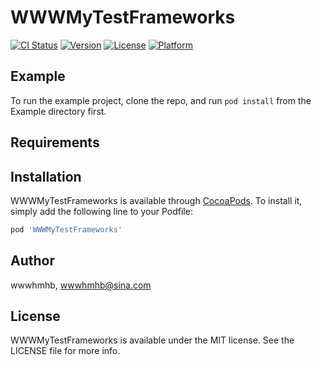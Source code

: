 # WWWMyTestFrameworks

[![CI Status](https://img.shields.io/travis/wwwhmhb/WWWMyTestFrameworks.svg?style=flat)](https://travis-ci.org/wwwhmhb/WWWMyTestFrameworks)
[![Version](https://img.shields.io/cocoapods/v/WWWMyTestFrameworks.svg?style=flat)](https://cocoapods.org/pods/WWWMyTestFrameworks)
[![License](https://img.shields.io/cocoapods/l/WWWMyTestFrameworks.svg?style=flat)](https://cocoapods.org/pods/WWWMyTestFrameworks)
[![Platform](https://img.shields.io/cocoapods/p/WWWMyTestFrameworks.svg?style=flat)](https://cocoapods.org/pods/WWWMyTestFrameworks)

## Example

To run the example project, clone the repo, and run `pod install` from the Example directory first.

## Requirements

## Installation

WWWMyTestFrameworks is available through [CocoaPods](https://cocoapods.org). To install
it, simply add the following line to your Podfile:

```ruby
pod 'WWWMyTestFrameworks'
```

## Author

wwwhmhb, wwwhmhb@sina.com

## License

WWWMyTestFrameworks is available under the MIT license. See the LICENSE file for more info.

